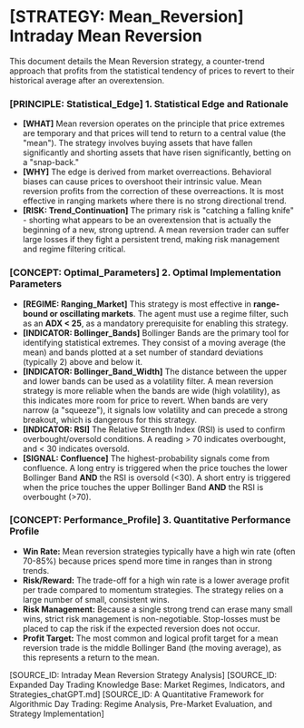 # [STRATEGY: Mean_Reversion] Intraday Mean Reversion

This document details the Mean Reversion strategy, a counter-trend approach that profits from the statistical tendency of prices to revert to their historical average after an overextension.

### [PRINCIPLE: Statistical_Edge] 1. Statistical Edge and Rationale

- **[WHAT]** Mean reversion operates on the principle that price extremes are temporary and that prices will tend to return to a central value (the "mean"). The strategy involves buying assets that have fallen significantly and shorting assets that have risen significantly, betting on a "snap-back."
- **[WHY]** The edge is derived from market overreactions. Behavioral biases can cause prices to overshoot their intrinsic value. Mean reversion profits from the correction of these overreactions. It is most effective in ranging markets where there is no strong directional trend.
- **[RISK: Trend_Continuation]** The primary risk is "catching a falling knife" - shorting what appears to be an overextension that is actually the beginning of a new, strong uptrend. A mean reversion trader can suffer large losses if they fight a persistent trend, making risk management and regime filtering critical.

### [CONCEPT: Optimal_Parameters] 2. Optimal Implementation Parameters

- **[REGIME: Ranging_Market]** This strategy is most effective in **range-bound or oscillating markets**. The agent must use a regime filter, such as an **ADX < 25**, as a mandatory prerequisite for enabling this strategy.
- **[INDICATOR: Bollinger_Bands]** Bollinger Bands are the primary tool for identifying statistical extremes. They consist of a moving average (the mean) and bands plotted at a set number of standard deviations (typically 2) above and below it.
- **[INDICATOR: Bollinger_Band_Width]** The distance between the upper and lower bands can be used as a volatility filter. A mean reversion strategy is more reliable when the bands are wide (high volatility), as this indicates more room for price to revert. When bands are very narrow (a "squeeze"), it signals low volatility and can precede a strong breakout, which is dangerous for this strategy.
- **[INDICATOR: RSI]** The Relative Strength Index (RSI) is used to confirm overbought/oversold conditions. A reading > 70 indicates overbought, and < 30 indicates oversold.
- **[SIGNAL: Confluence]** The highest-probability signals come from confluence. A long entry is triggered when the price touches the lower Bollinger Band **AND** the RSI is oversold (<30). A short entry is triggered when the price touches the upper Bollinger Band **AND** the RSI is overbought (>70).

### [CONCEPT: Performance_Profile] 3. Quantitative Performance Profile

- **Win Rate:** Mean reversion strategies typically have a high win rate (often 70-85%) because prices spend more time in ranges than in strong trends.
- **Risk/Reward:** The trade-off for a high win rate is a lower average profit per trade compared to momentum strategies. The strategy relies on a large number of small, consistent wins.
- **Risk Management:** Because a single strong trend can erase many small wins, strict risk management is non-negotiable. Stop-losses must be placed to cap the risk if the expected reversion does not occur.
- **Profit Target:** The most common and logical profit target for a mean reversion trade is the middle Bollinger Band (the moving average), as this represents a return to the mean.

[SOURCE_ID: Intraday Mean Reversion Strategy Analysis]
[SOURCE_ID: Expanded Day Trading Knowledge Base: Market Regimes, Indicators, and Strategies_chatGPT.md]
[SOURCE_ID: A Quantitative Framework for Algorithmic Day Trading: Regime Analysis, Pre-Market Evaluation, and Strategy Implementation]